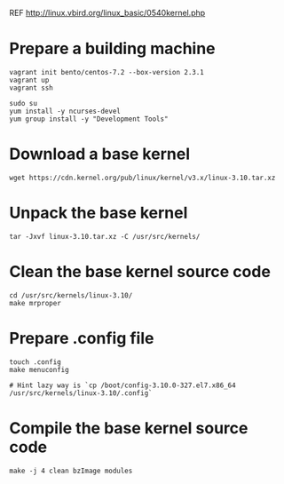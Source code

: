 REF http://linux.vbird.org/linux_basic/0540kernel.php

# Prepare a building machine

```
vagrant init bento/centos-7.2 --box-version 2.3.1
vagrant up
vagrant ssh

sudo su
yum install -y ncurses-devel
yum group install -y "Development Tools"
```

# Download a base kernel

```
wget https://cdn.kernel.org/pub/linux/kernel/v3.x/linux-3.10.tar.xz
```

# Unpack the base kernel

```
tar -Jxvf linux-3.10.tar.xz -C /usr/src/kernels/
```

# Clean the base kernel source code

```
cd /usr/src/kernels/linux-3.10/
make mrproper
```

# Prepare .config file

```
touch .config
make menuconfig

# Hint lazy way is `cp /boot/config-3.10.0-327.el7.x86_64 /usr/src/kernels/linux-3.10/.config`
```

# Compile the base kernel source code

```
make -j 4 clean bzImage modules
```
